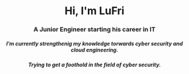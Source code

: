 <h1 align="center">Hi, I'm LuFri</h1>
<h3 align="center">A Junior Engineer starting his career in IT</h3>
<h5 align="center">I’m currently strengthenig my knowledge torwards cyber security and cloud engineering.</h5>
<h5 align="center">Trying to get a foothold in the field of cyber security.</h5>
